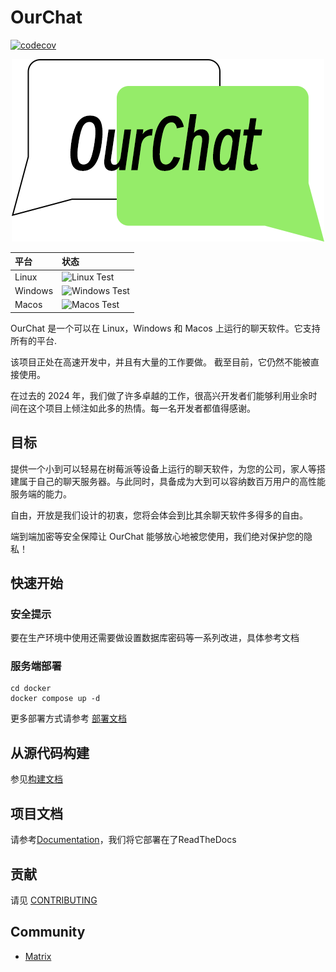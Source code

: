 # OurChat

[![codecov](https://codecov.io/github/SkyUOI/OurChat/graph/badge.svg?token=U6BWN74URE)](https://codecov.io/github/SkyUOI/OurChat)

<!-- markdownlint-disable MD033 -->
<p align="center">
    <img src="./resource/logo.png" alt="OurChat_logo" />
</p>
<!-- markdownlint-enable MD033 -->

| 平台      | 状态                                                                                                     |
|:--------|:-------------------------------------------------------------------------------------------------------|
| Linux   | ![Linux Test](https://img.shields.io/github/actions/workflow/status/skyuoi/ourchat/rust_linux.yml)     |
| Windows | ![Windows Test](https://img.shields.io/github/actions/workflow/status/skyuoi/ourchat/rust_windows.yml) |
| Macos   | ![Macos Test](https://img.shields.io/github/actions/workflow/status/skyuoi/ourchat/rust_macos.yml)     |

OurChat 是一个可以在 Linux，Windows 和 Macos 上运行的聊天软件。它支持所有的平台.

该项目正处在高速开发中，并且有大量的工作要做。 截至目前，它仍然不能被直接使用。

在过去的 2024 年，我们做了许多卓越的工作，很高兴开发者们能够利用业余时间在这个项目上倾注如此多的热情。每一名开发者都值得感谢。

## 目标

提供一个小到可以轻易在树莓派等设备上运行的聊天软件，为您的公司，家人等搭建属于自己的聊天服务器。与此同时，具备成为大到可以容纳数百万用户的高性能服务端的能力。

自由，开放是我们设计的初衷，您将会体会到比其余聊天软件多得多的自由。

端到端加密等安全保障让 OurChat 能够放心地被您使用，我们绝对保护您的隐私！

## 快速开始

### 安全提示

要在生产环境中使用还需要做设置数据库密码等一系列改进，具体参考文档

### 服务端部署

```shell
cd docker
docker compose up -d
```

更多部署方式请参考 [部署文档](https://ourchat.readthedocs.io/zh-cn/latest/docs/deploy/server-deploy.html)

## 从源代码构建

参见[构建文档](https://ourchat.readthedocs.io/zh-cn/latest/docs/run/build.html)

## 项目文档

请参考[Documentation](https://ourchat.readthedocs.io/zh-cn/latest/)，我们将它部署在了ReadTheDocs

## 贡献

请见 [CONTRIBUTING](https://ourchat.readthedocs.io/zh-cn/latest/docs/development/contributing.html)

## Community

- [Matrix](https://matrix.to/#/#skyuoiourchat:matrix.org)
